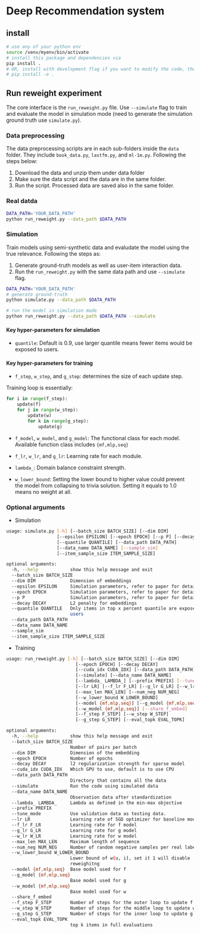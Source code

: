 # Deep Recommendation system

## install

```bash
# use any of your python env
source /venv/myenv/bin/activate
# install this package and dependencies via
pip install .
# OR, install with development flag if you want to modify the code, then do:
# pip install -e .
```

## Run reweight experiment

The core interface is the `run_reweight.py` file. Use `--simulate` flag to train
and evaluate the model in simulation mode (need to generate the simulation ground 
truth use `simulate.py`).

### Data preprocessing
The data preprocessing scripts are in each sub-folders inside the `data` folder. They include `book_data.py`, 
`lastfm.py`, and `ml-1m.py`. Following the steps below:
1. Download the data and unzip them under data folder
2. Make sure the data script and the data are in the same folder.
3. Run the script. Processed data are saved also in the same folder.


### Real datda

```bash
DATA_PATH='YOUR_DATA_PATH'
python run_reweight.py --data_path $DATA_PATH
```

### Simulation
Train models using semi-synthetic data and evaludate the model using the true
relevance. Following the steps as:
1. Generate ground-truth models as well as user-item interaction data.
2. Run the `run_reweight.py` with the same data path and use `--simulate` flag.

```bash
DATA_PATH='YOUR_DATA_PATH'
# generate ground-truth
python simulate.py --data_path $DATA_PATH

# run the model in simulation mode
python run_reweight.py --data_path $DATA_PATH --simulate
```

#### Key hyper-parameters for simulation

* `quantile`: Default is 0.9, use larger quantile means fewer items would be exposed to
users.

#### Key hyper-parameters for training


* `f_step`, `w_step`, and `g_step`: determines the size of each update step.

Training loop is essentially:
```python
for i in range(f_step):
    update(f)
    for j in range(w_step):
        update(w)
        for k in range(g_step):
            update(g)
```

* `f_model`, `w_model`, and `g_model`: The functional class for each model. Available function class includes
`{mf,mlp,seq}`
  
* `f_lr`, `w_lr`, and `g_lr`: Learning rate for each module.
  
* `lambda_`: Domain balance constraint strength.

* `w_lower_bound`: Setting the lower bound to higher value could prevent the model from 
collapsing to trivia solution. Setting it equals to 1.0 means no weight at all.
  
### Optional arguments

* Simulation

```bash
usage: simulate.py [-h] [--batch_size BATCH_SIZE] [--dim DIM]
                   [--epsilon EPSILON] [--epoch EPOCH] [--p P] [--decay DECAY]
                   [--quantile QUANTILE] [--data_path DATA_PATH]
                   [--data_name DATA_NAME] [--sample_sim]
                   [--item_sample_size ITEM_SAMPLE_SIZE]

optional arguments:
  -h, --help            show this help message and exit
  --batch_size BATCH_SIZE
  --dim DIM             Dimension of embeddings
  --epsilon EPSILON     Simulation parameters, refer to paper for details
  --epoch EPOCH         Simulation parameters, refer to paper for details
  --p P                 Simulation parameters, refer to paper for details
  --decay DECAY         L2 penalty for embeddings
  --quantile QUANTILE   Only items in top x percent quantile are exposed to
                        users
  --data_path DATA_PATH
  --data_name DATA_NAME
  --sample_sim
  --item_sample_size ITEM_SAMPLE_SIZE
```

* Training
```bash
usage: run_reweight.py [-h] [--batch_size BATCH_SIZE] [--dim DIM]
                          [--epoch EPOCH] [--decay DECAY]
                          [--cuda_idx CUDA_IDX] [--data_path DATA_PATH]
                          [--simulate] [--data_name DATA_NAME]
                          [--lambda_ LAMBDA_] [--prefix PREFIX] [--tune_mode]
                          [--lr LR] [--f_lr F_LR] [--g_lr G_LR] [--w_lr W_LR]
                          [--max_len MAX_LEN] [--num_neg NUM_NEG]
                          [--w_lower_bound W_LOWER_BOUND]
                          [--model {mf,mlp,seq}] [--g_model {mf,mlp,seq}]
                          [--w_model {mf,mlp,seq}] [--share_f_embed]
                          [--f_step F_STEP] [--w_step W_STEP]
                          [--g_step G_STEP] [--eval_topk EVAL_TOPK]

optional arguments:
  -h, --help            show this help message and exit
  --batch_size BATCH_SIZE
                        Number of pairs per batch
  --dim DIM             Dimension of the embedding
  --epoch EPOCH         Number of epochs
  --decay DECAY         l2 regularization strength for sparse model
  --cuda_idx CUDA_IDX   Which GPU to use, default is to use CPU
  --data_path DATA_PATH
                        Directory that contains all the data
  --simulate            Run the code using simulated data
  --data_name DATA_NAME
                        Observation data after standardization
  --lambda_ LAMBDA_     Lambda as defined in the min-max objective
  --prefix PREFIX
  --tune_mode           Use validation data as testing data.
  --lr LR               Learning rate of SGD optimizer for baseline models
  --f_lr F_LR           Learning rate for f model
  --g_lr G_LR           Learning rate for g model
  --w_lr W_LR           Learning rate for w model
  --max_len MAX_LEN     Maximum length of sequence
  --num_neg NUM_NEG     Number of random negative samples per real label
  --w_lower_bound W_LOWER_BOUND
                        Lower bound of w(u, i), set it 1 will disable
                        reweighitng
  --model {mf,mlp,seq}  Base model used for f
  --g_model {mf,mlp,seq}
                        Base model used for g
  --w_model {mf,mlp,seq}
                        Base model used for w
  --share_f_embed
  --f_step F_STEP       Number of steps for the outer loop to update f
  --w_step W_STEP       Number of steps for the middle loop to update w
  --g_step G_STEP       Number of steps for the inner loop to update g
  --eval_topk EVAL_TOPK
                        top k items in full evaluations



```